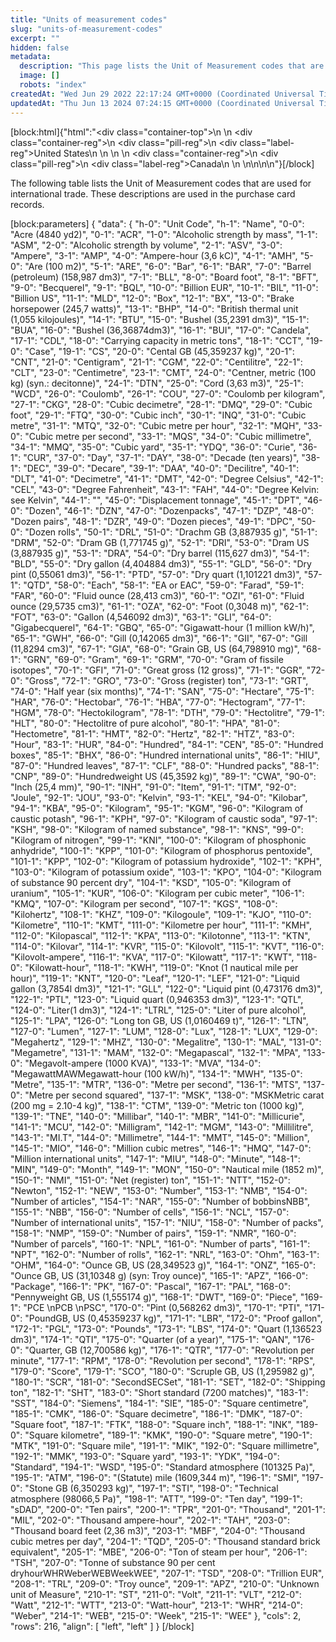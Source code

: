 ```yaml
---
title: "Units of measurement codes"
slug: "units-of-measurement-codes"
excerpt: ""
hidden: false
metadata: 
  description: "This page lists the Unit of Measurement codes that are used for international trade. These descriptions are used in the purchase card records."
  image: []
  robots: "index"
createdAt: "Wed Jun 29 2022 22:17:24 GMT+0000 (Coordinated Universal Time)"
updatedAt: "Thu Jun 13 2024 07:24:15 GMT+0000 (Coordinated Universal Time)"
---
```

[block:html]{"html":"<div class=\"container-top\">\n  <!--United States-->\n  <div class=\"container-reg\">\n    <div class=\"pill-reg\">\n      <div class=\"label-reg\">United States</div>\n    </div>\n  </div>\n  <!--Canada-->\n  <div class=\"container-reg\">\n    <div class=\"pill-reg\">\n      <div class=\"label-reg\">Canada</div>\n    </div>\n  </div>\n</div>\n\n<!--Css-->\n<style>\n.container-top {\n  top: -15px;\n  position: relative;\n  margin-bottom: -5px;\n}\n\n.container-reg {\n  align-items: center;\n  min-width: auto; \n  width: fit-content;\n  text-align: left;\n  overflow: auto;\n  display: inline-block; \n}\n\n/*Pill format REG*/\n.pill-reg {\n  background: #44BB44;\n  border: .5px solid #44BB44;\n  margin-left: 5px;\n  overflow: hidden;\n  display: flex; \n  justify-content: center; \n  align-items: center; \n  border-radius: 10px;\n  height: 1.8rem;\n  margin-top: 10px;\n  margin-bottom: 1.5px; \n  padding: 0 10px; \n}\n\n/*Text FORMAT inside REG pills */\n.pill-reg .label-reg, \n.pill-reg__addon .label-reg \n{\n  font-style: normal;\n  font-weight: normal;\n  font-size: 12px;\n  color: #fff;\n  vertical-align: middle;\n  margin: 0;\n  padding: 0 5px;\n}\n</style>"}[/block]

The following table lists the Unit of Measurement codes that are used for international trade. These descriptions are used in the purchase card records.

[block:parameters]
{
  "data": {
    "h-0": "Unit Code",
    "h-1": "Name",
    "0-0": "Acre (4840 yd2)",
    "0-1": "ACR",
    "1-0": "Alcoholic strength by mass",
    "1-1": "ASM",
    "2-0": "Alcoholic strength by volume",
    "2-1": "ASV",
    "3-0": "Ampere",
    "3-1": "AMP",
    "4-0": "Ampere-hour (3,6 kC)",
    "4-1": "AMH",
    "5-0": "Are (100 m2)",
    "5-1": "ARE",
    "6-0": "Bar",
    "6-1": "BAR",
    "7-0": "Barrel (petroleum) (158,987 dm3)",
    "7-1": "BLL",
    "8-0": "Board foot",
    "8-1": "BFT",
    "9-0": "Becquerel",
    "9-1": "BQL",
    "10-0": "Billion EUR",
    "10-1": "BIL",
    "11-0": "Billion US",
    "11-1": "MLD",
    "12-0": "Box",
    "12-1": "BX",
    "13-0": "Brake horsepower (245,7 watts)",
    "13-1": "BHP",
    "14-0": "British thermal unit  (1,055 kilojoules)",
    "14-1": "BTU",
    "15-0": "Bushel (35,2391 dm3)",
    "15-1": "BUA",
    "16-0": "Bushel (36,36874dm3)",
    "16-1": "BUI",
    "17-0": "Candela",
    "17-1": "CDL",
    "18-0": "Carrying capacity in metric tons",
    "18-1": "CCT",
    "19-0": "Case",
    "19-1": "CS",
    "20-0": "Cental GB (45,359237 kg)",
    "20-1": "CNT",
    "21-0": "Centigram",
    "21-1": "CGM",
    "22-0": "Centilitre",
    "22-1": "CLT",
    "23-0": "Centimetre",
    "23-1": "CMT",
    "24-0": "Centner, metric (100 kg) (syn.: decitonne)",
    "24-1": "DTN",
    "25-0": "Cord (3,63 m3)",
    "25-1": "WCD",
    "26-0": "Coulomb",
    "26-1": "COU",
    "27-0": "Coulomb per kilogram",
    "27-1": "CKG",
    "28-0": "Cubic decimetre",
    "28-1": "DMQ",
    "29-0": "Cubic foot",
    "29-1": "FTQ",
    "30-0": "Cubic inch",
    "30-1": "INQ",
    "31-0": "Cubic metre",
    "31-1": "MTQ",
    "32-0": "Cubic metre per hour",
    "32-1": "MQH",
    "33-0": "Cubic metre per second",
    "33-1": "MQS",
    "34-0": "Cubic millimetre",
    "34-1": "MMQ",
    "35-0": "Cubic yard",
    "35-1": "YDQ",
    "36-0": "Curie",
    "36-1": "CUR",
    "37-0": "Day",
    "37-1": "DAY",
    "38-0": "Decade (ten years)",
    "38-1": "DEC",
    "39-0": "Decare",
    "39-1": "DAA",
    "40-0": "Decilitre",
    "40-1": "DLT",
    "41-0": "Decimetre",
    "41-1": "DMT",
    "42-0": "Degree Celsius",
    "42-1": "CEL",
    "43-0": "Degree Fahrenheit",
    "43-1": "FAH",
    "44-0": "Degree Kelvin:  see Kelvin",
    "44-1": "",
    "45-0": "Displacement tonnage",
    "45-1": "DPT",
    "46-0": "Dozen",
    "46-1": "DZN",
    "47-0": "Dozenpacks",
    "47-1": "DZP",
    "48-0": "Dozen pairs",
    "48-1": "DZR",
    "49-0": "Dozen pieces",
    "49-1": "DPC",
    "50-0": "Dozen rolls",
    "50-1": "DRL",
    "51-0": "Drachm GB (3,887935 g)",
    "51-1": "DRM",
    "52-0": "Dram GB (1,771745 g)",
    "52-1": "DRI",
    "53-0": "Dram US (3,887935 g)",
    "53-1": "DRA",
    "54-0": "Dry barrel (115,627 dm3)",
    "54-1": "BLD",
    "55-0": "Dry gallon (4,404884 dm3)",
    "55-1": "GLD",
    "56-0": "Dry pint (0,55061 dm3)",
    "56-1": "PTD",
    "57-0": "Dry quart (1,101221 dm3)",
    "57-1": "QTD",
    "58-0": "Each",
    "58-1": "EA or EAC",
    "59-0": "Farad",
    "59-1": "FAR",
    "60-0": "Fluid ounce (28,413 cm3)",
    "60-1": "OZI",
    "61-0": "Fluid ounce (29,5735 cm3)",
    "61-1": "OZA",
    "62-0": "Foot (0,3048 m)",
    "62-1": "FOT",
    "63-0": "Gallon (4,546092 dm3)",
    "63-1": "GLI",
    "64-0": "Gigabecquerel",
    "64-1": "GBQ",
    "65-0": "Gigawatt-hour (1 million kW/h)",
    "65-1": "GWH",
    "66-0": "Gill (0,142065 dm3)",
    "66-1": "GII",
    "67-0": "Gill (11,8294 cm3)",
    "67-1": "GIA",
    "68-0": "Grain GB, US (64,798910 mg)",
    "68-1": "GRN",
    "69-0": "Gram",
    "69-1": "GRM",
    "70-0": "Gram of fissile isotopes",
    "70-1": "GFI",
    "71-0": "Great gross (12 gross)",
    "71-1": "GGR",
    "72-0": "Gross",
    "72-1": "GRO",
    "73-0": "Gross (register) ton",
    "73-1": "GRT",
    "74-0": "Half year (six months)",
    "74-1": "SAN",
    "75-0": "Hectare",
    "75-1": "HAR",
    "76-0": "Hectobar",
    "76-1": "HBA",
    "77-0": "Hectogram",
    "77-1": "HGM",
    "78-0": "Hectokilogram",
    "78-1": "DTH",
    "79-0": "Hectolitre",
    "79-1": "HLT",
    "80-0": "Hectolitre of pure alcohol",
    "80-1": "HPA",
    "81-0": "Hectometre",
    "81-1": "HMT",
    "82-0": "Hertz",
    "82-1": "HTZ",
    "83-0": "Hour",
    "83-1": "HUR",
    "84-0": "Hundred",
    "84-1": "CEN",
    "85-0": "Hundred boxes",
    "85-1": "BHX",
    "86-0": "Hundred international units",
    "86-1": "HIU",
    "87-0": "Hundred leaves",
    "87-1": "CLF",
    "88-0": "Hundred packs",
    "88-1": "CNP",
    "89-0": "Hundredweight US  (45,3592 kg)",
    "89-1": "CWA",
    "90-0": "Inch (25,4 mm)",
    "90-1": "INH",
    "91-0": "Item",
    "91-1": "ITM",
    "92-0": "Joule",
    "92-1": "JOU",
    "93-0": "Kelvin",
    "93-1": "KEL",
    "94-0": "Kilobar",
    "94-1": "KBA",
    "95-0": "Kilogram",
    "95-1": "KGM",
    "96-0": "Kilogram of caustic potash",
    "96-1": "KPH",
    "97-0": "Kilogram of caustic soda",
    "97-1": "KSH",
    "98-0": "Kilogram of named substance",
    "98-1": "KNS",
    "99-0": "Kilogram of nitrogen",
    "99-1": "KNI",
    "100-0": "Kilogram of phosphonic anhydride",
    "100-1": "KPP",
    "101-0": "Kilogram of phosphorus pentoxide",
    "101-1": "KPP",
    "102-0": "Kilogram of potassium hydroxide",
    "102-1": "KPH",
    "103-0": "Kilogram of potassium oxide",
    "103-1": "KPO",
    "104-0": "Kilogram of substance 90 percent dry",
    "104-1": "KSD",
    "105-0": "Kilogram of uranium",
    "105-1": "KUR",
    "106-0": "Kilogram per cubic meter",
    "106-1": "KMQ",
    "107-0": "Kilogram per second",
    "107-1": "KGS",
    "108-0": "Kilohertz",
    "108-1": "KHZ",
    "109-0": "Kilogoule",
    "109-1": "KJO",
    "110-0": "Kilometre",
    "110-1": "KMT",
    "111-0": "Kilometre per hour",
    "111-1": "KMH",
    "112-0": "Kilopascal",
    "112-1": "KPA",
    "113-0": "Kilotonne",
    "113-1": "KTN",
    "114-0": "Kilovar",
    "114-1": "KVR",
    "115-0": "Kilovolt",
    "115-1": "KVT",
    "116-0": "Kilovolt-ampere",
    "116-1": "KVA",
    "117-0": "Kilowatt",
    "117-1": "KWT",
    "118-0": "Kilowatt-hour",
    "118-1": "KWH",
    "119-0": "Knot (1 nautical mile per hour)",
    "119-1": "KNT",
    "120-0": "Leaf",
    "120-1": "LEF",
    "121-0": "Liquid gallon (3,7854l dm3)",
    "121-1": "GLL",
    "122-0": "Liquid pint (0,473176 dm3)",
    "122-1": "PTL",
    "123-0": "Liquid quart (0,946353 dm3)",
    "123-1": "QTL",
    "124-0": "Liter(1 dm3)",
    "124-1": "LTRL",
    "125-0": "Liter of pure alcohol",
    "125-1": "LPA",
    "126-0": "Long ton GB, US (1,0160469 t)",
    "126-1": "LTN",
    "127-0": "Lumen",
    "127-1": "LUM",
    "128-0": "Lux",
    "128-1": "LUX",
    "129-0": "Megahertz",
    "129-1": "MHZ",
    "130-0": "Megalitre",
    "130-1": "MAL",
    "131-0": "Megametre",
    "131-1": "MAM",
    "132-0": "Megapascal",
    "132-1": "MPA",
    "133-0": "Megavolt-ampere (1000 KVA)",
    "133-1": "MVA",
    "134-0": "MegawattMAWMegawatt-hour (100 kW/h)",
    "134-1": "MWH",
    "135-0": "Metre",
    "135-1": "MTR",
    "136-0": "Metre per second",
    "136-1": "MTS",
    "137-0": "Metre per second squared",
    "137-1": "MSK",
    "138-0": "MSKMetric carat (200 mg = 2.10-4 kg)",
    "138-1": "CTM",
    "139-0": "Metric ton (1000 kg)",
    "139-1": "TNE",
    "140-0": "Millibar",
    "140-1": "MBR",
    "141-0": "Millicurie",
    "141-1": "MCU",
    "142-0": "Milligram",
    "142-1": "MGM",
    "143-0": "Millilitre",
    "143-1": "MI.T",
    "144-0": "Millimetre",
    "144-1": "MMT",
    "145-0": "Million",
    "145-1": "MIO",
    "146-0": "Million cubic metres",
    "146-1": "HMQ",
    "147-0": "Million international units",
    "147-1": "MIU",
    "148-0": "Minute",
    "148-1": "MIN",
    "149-0": "Month",
    "149-1": "MON",
    "150-0": "Nautical mile (1852 m)",
    "150-1": "NMI",
    "151-0": "Net (register) ton",
    "151-1": "NTT",
    "152-0": "Newton",
    "152-1": "NEW",
    "153-0": "Number",
    "153-1": "NMB",
    "154-0": "Number of articles",
    "154-1": "NAR",
    "155-0": "Number of bobbinsNBB",
    "155-1": "NBB",
    "156-0": "Number of cells",
    "156-1": "NCL",
    "157-0": "Number of international units",
    "157-1": "NIU",
    "158-0": "Number of packs",
    "158-1": "NMP",
    "159-0": "Number of pairs",
    "159-1": "NMR",
    "160-0": "Number of parcels",
    "160-1": "NPL",
    "161-0": "Number of parts",
    "161-1": "NPT",
    "162-0": "Number of rolls",
    "162-1": "NRL",
    "163-0": "Ohm",
    "163-1": "OHM",
    "164-0": "Ounce GB, US (28,349523 g)",
    "164-1": "ONZ",
    "165-0": "Ounce GB, US (31,10348 g)  (syn:  Troy ounce)",
    "165-1": "APZ",
    "166-0": "Package",
    "166-1": "PK",
    "167-0": "Pascal",
    "167-1": "PAL",
    "168-0": "Pennyweight GB, US  (1,555174 g)",
    "168-1": "DWT",
    "169-0": "Piece",
    "169-1": "PCE  \nPCB  \nPSC",
    "170-0": "Pint (0,568262 dm3)",
    "170-1": "PTI",
    "171-0": "PoundGB, US (0,45359237 kg)",
    "171-1": "LBR",
    "172-0": "Proof gallon",
    "172-1": "PGL",
    "173-0": "Pounds",
    "173-1": "LBS",
    "174-0": "Quart (1,136523 dm3)",
    "174-1": "QTI",
    "175-0": "Quarter (of a year)",
    "175-1": "QAN",
    "176-0": "Quarter, GB (12,700586 kg)",
    "176-1": "QTR",
    "177-0": "Revolution per minute",
    "177-1": "RPM",
    "178-0": "Revolution per second",
    "178-1": "RPS",
    "179-0": "Score",
    "179-1": "SCO",
    "180-0": "Scruple GB, US (1,295982 g)",
    "180-1": "SCR",
    "181-0": "SecondSECSet",
    "181-1": "SET",
    "182-0": "Shipping ton",
    "182-1": "SHT",
    "183-0": "Short standard (7200 matches)",
    "183-1": "SST",
    "184-0": "Siemens",
    "184-1": "SIE",
    "185-0": "Square centimetre",
    "185-1": "CMK",
    "186-0": "Square decimetre",
    "186-1": "DMK",
    "187-0": "Square foot",
    "187-1": "FTK",
    "188-0": "Square inch",
    "188-1": "INK",
    "189-0": "Square kilometre",
    "189-1": "KMK",
    "190-0": "Square metre",
    "190-1": "MTK",
    "191-0": "Square mile",
    "191-1": "MIK",
    "192-0": "Square millimetre",
    "192-1": "MMK",
    "193-0": "Square yard",
    "193-1": "YDK",
    "194-0": "Standard",
    "194-1": "WSD",
    "195-0": "Standard atmosphere  (101325 Pa)",
    "195-1": "ATM",
    "196-0": "(Statute) mile (1609,344 m)",
    "196-1": "SMI",
    "197-0": "Stone GB (6,350293 kg)",
    "197-1": "STI",
    "198-0": "Technical atmosphere  (98066,5 Pa)",
    "198-1": "ATT",
    "199-0": "Ten day",
    "199-1": "sDAD",
    "200-0": "Ten pairs",
    "200-1": "TPR",
    "201-0": "Thousand",
    "201-1": "MIL",
    "202-0": "Thousand ampere-hour",
    "202-1": "TAH",
    "203-0": "Thousand board feet  (2,36 m3)",
    "203-1": "MBF",
    "204-0": "Thousand cubic metres per day",
    "204-1": "TQD",
    "205-0": "Thousand standard brick equivalent",
    "205-1": "MBE",
    "206-0": "Ton of steam per hour",
    "206-1": "TSH",
    "207-0": "Tonne of substance 90 per cent dryhourWHRWeberWEBWeekWEE",
    "207-1": "TSD",
    "208-0": "Trillion EUR",
    "208-1": "TRL",
    "209-0": "Troy ounce",
    "209-1": "APZ",
    "210-0": "Unknown unit of Measure",
    "210-1": "ST",
    "211-0": "Volt",
    "211-1": "VLT",
    "212-0": "Watt",
    "212-1": "WTT",
    "213-0": "Watt-hour",
    "213-1": "WHR",
    "214-0": "Weber",
    "214-1": "WEB",
    "215-0": "Week",
    "215-1": "WEE"
  },
  "cols": 2,
  "rows": 216,
  "align": [
    "left",
    "left"
  ]
}
[/block]
